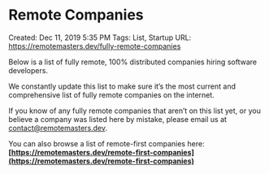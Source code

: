 # Remote Companies

Created: Dec 11, 2019 5:35 PM
Tags: List, Startup
URL: https://remotemasters.dev/fully-remote-companies

Below is a list of fully remote, 100% distributed companies hiring software developers.

We constantly update this list to make sure it’s the most current and comprehensive list of fully remote companies on the internet.

If you know of any fully remote companies that aren’t on this list yet, or you believe a company was listed here by mistake, please email us at contact@remotemasters.dev.

You can also browse a list of remote-first companies here: **[https://remotemasters.dev/remote-first-companies](https://remotemasters.dev/remote-first-companies)**